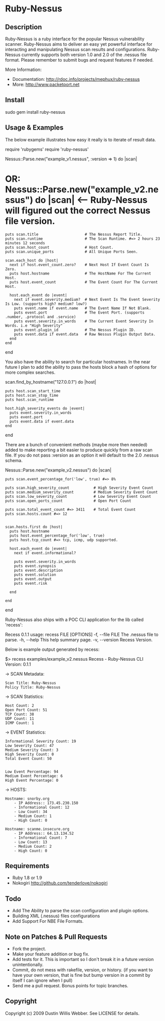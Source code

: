# Ruby-Nessus

## Description

Ruby-Nessus is a ruby interface for the popular Nessus vulnerability scanner. Ruby-Nessus aims to deliver an easy yet powerful interface for interacting and manipulating Nessus scan results and configurations. Ruby-Nessus currently supports both version 1.0 and 2.0 of the .nessus file format. Please remember to submit bugs and request features if needed.

More Information:
* Documentation: http://rdoc.info/projects/mephux/ruby-nessus
* More: http://www.packetport.net

## Install

  sudo gem install ruby-nessus

## Usage & Examples

The below example illustrates how easy it really is to iterate of result data.
  
  require 'rubygems'
  require 'ruby-nessus'

  Nessus::Parse.new("example_v1.nessus", :version => 1) do |scan|
  # OR: Nessus::Parse.new("example_v2.nessus") do |scan|   <-- Ruby-Nessus will figured out the correct Nessus file version.
  
    puts scan.title                     # The Nessus Report Title.
    puts scan.runtime                   # The Scan Runtime. #=> 2 hours 23 minutes 12 seconds
    puts scan.host_count                # Host Count.
    puts scan.unique_ports              # All Unique Ports Seen.

    scan.each_host do |host|
      next if host.event_count.zero?    # Next Host If Event Count Is Zero.
      puts host.hostname                # The HostName For The Current Host.
      puts host.event_count             # The Event Count For The Current Host.

      host.each_event do |event|
        next if event.severity.medium?  # Next Event Is The Event Severity Is Low. (supports high? medium? low?)
        puts event.name if event.name   # The Event Name If Not Blank.
        puts event.port                 # The Event Port. (supports .number, .protocol and .service)
        puts event.severity.in_words    # The Current Event Severity In Words. i.e "High Severity"
        puts event.plugin_id            # The Nessus Plugin ID.
        puts event.data if event.data   # Raw Nessus Plugin Output Data.
      end
    end
  end


You also have the ability to search for particular hostnames. In the near future I plan to add the ability to pass the hosts block a hash of options for more complex searches.

  scan.find_by_hostname("127.0.0.1") do |host|

    puts host.scan_start_time
    puts host.scan_stop_time
    puts host.scan_runtime

    host.high_severity_events do |event|
      puts event.severity.in_words
      puts event.port
      puts event.data if event.data
    end

  end

There are a bunch of convenient methods (maybe more then needed) added to make reporting a bit easier to produce quickly from a raw scan file. If you do not pass :version as an option it will default to the 2.0 .nessus schema.

  Nessus::Parse.new("example_v2.nessus") do |scan|

    puts scan.event_percentage_for('low', true) #=> 8%

    puts scan.high_severity_count           # High Severity Event Count
    puts scan.medium_severity_count         # Medium Severity Event Count
    puts scan.low_severity_count            # Low Severity Event Count
    puts scan.open_ports_count              # Open Port Count

    puts scan.total_event_count #=> 3411    # Total Event Count
    puts scan.hosts.count #=> 12

    
    scan.hosts.first do |host|
      puts host.hostname
      puts host.event_percentage_for('low', true)
      puts host.tcp_count #=> tcp, icmp, udp supported.
    
      host.each_event do |event|
        next if event.informational?
        
        puts event.severity.in_words
        puts event.synopsis
        puts event.description
        puts event.solution
        puts event.output
        puts event.risk
        
      end
  
    end

  end
  
Ruby-Nessus also ships with a POC CLI application for the lib called 'recess':
  
  Recess 0.1.1
  usage: recess FILE [OPTIONS]
      -f, --file FILE                  The .nessus file to parse.
      -h, --help                       This help summary page.
      -v, --version                    Recess Version.
      
Below is example output generated by recess:
  
  $> recess examples/example_v2.nessus 
  Recess - Ruby-Nessus CLI
  Version: 0.1.1

  -> SCAN Metadata: 

  	Scan Title: Ruby-Nessus
  	Policy Title: Ruby-Nessus

  -> SCAN Statistics: 

  	Host Count: 2
  	Open Port Count: 51
  	TCP Count: 38
  	UDP Count: 11
  	ICMP Count: 1

  -> EVENT Statistics: 

  	Informational Severity Count: 19
  	Low Severity Count: 47
  	Medium Severity Count: 3
  	High Severity Count: 0
  	Total Event Count: 50


  	Low Event Percentage: 94
  	Medium Event Percentage: 6
  	High Event Percentage: 0

  -> HOSTS: 

  	Hostname: snorby.org
  		- IP Address:: 173.45.230.150
  		- Informational Count: 12
  		- Low Count: 34
  		- Medium Count: 1
  		- High Count: 0

  	Hostname: scanme.insecure.org
  		- IP Address:: 64.13.134.52
  		- Informational Count: 7
  		- Low Count: 13
  		- Medium Count: 2
  		- High Count: 0
  
## Requirements
* Ruby 1.8 or 1.9
* Nokogiri http://github.com/tenderlove/nokogiri

## Todo
* Add The Ability to parse the scan configuration and plugin options.
* Building XML (.nessus) files configurations
* Add Support For NBE File Formats.

## Note on Patches & Pull Requests 
* Fork the project.
* Make your feature addition or bug fix.
* Add tests for it. This is important so I don't break it in a
  future version unintentionally.
* Commit, do not mess with rakefile, version, or history.
  (if you want to have your own version, that is fine but bump version in a commit by itself I can ignore when I pull)
* Send me a pull request. Bonus points for topic branches.

## Copyright

Copyright (c) 2009 Dustin Willis Webber. See LICENSE for details.
